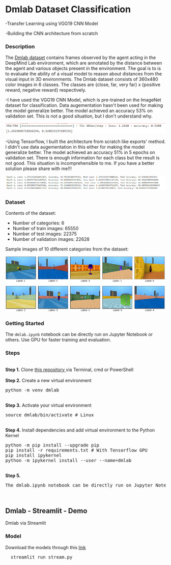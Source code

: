 # Dmlab  Dataset Classification
-Transfer Learning using VGG19 CNN Model 

-Building the CNN architecture from scratch
### Description
The <a href= "https://www.tensorflow.org/datasets/catalog/dmlab">Dmlab dataset</a> contains frames observed by the agent acting in the DeepMind Lab environment, which are annotated by the distance between the agent and various objects present in the environment. The goal is to is to evaluate the ability of a visual model to reason about distances from the visual input in 3D environments. The Dmlab dataset consists of 360x480 color images in 6 classes. The classes are {close, far, very far} x {positive reward, negative reward} respectively.

-I have used the VGG19 CNN Model, which is pre-trained on the ImageNet dataset for classification. Data augementation hasn't been used for making the model generalize better. The model achieved an accuracy 53% on validation set. This is not a good situation, but I don't understand why.

![Images of dmlab](/images/vgg19_evaluate.jpg)

-Using Tensorflow, I built the architecture from scratch like exports' method. I didn't use data augementation in this either for making the model generalize better. The model achieved an accuracy 51% in 5 epochs on validation set. There is enough information for each class but the result is not good. This situation is incomprehensible to me. If you have a better solution please share with me!!!

![Images of dmlab](/images/scratch_5_epochs.jpg)

### Dataset
Contents of the dataset:
- Number of categories: 6
- Number of train images: 65550
- Number of test images: 22375
- Number of validation images: 22628

Sample images of 10 different categories from the dataset:

![Images of dmlab](/images/dmlab_images.jpg)


### Getting Started
The `dmlab.ipynb` notebook can be directly run on Jupyter Notebook or others. Use GPU for faster training and evaluation.

### Steps
<br />
<b>Step 1.</b> Clone <a href= "https://github.com/makhmudjumanazarov/dmlab-tensorflow_keras.git">this repository </a>
via Terminal, cmd or PowerShell
<br/><br/>
<b>Step 2.</b> Create a new virtual environment 
<pre>
python -m venv dmlab
</pre> 
<br/>
<b>Step 3.</b> Activate your virtual environment
<pre>
source dmlab/bin/activate # Linux
</pre>
<br/>
<b>Step 4.</b> Install dependencies and add virtual environment to the Python Kernel
<pre>
python -m pip install --upgrade pip
pip install -r requirements.txt # With Tensorflow GPU
pip install ipykernel
python -m ipykernel install --user --name=dmlab
</pre>
<br/>
<b>Step 5.</b> 
<pre>
The dmlab.ipynb notebook can be directly run on Jupyter Notebook
</pre> 
<br/>


## Dmlab - Streamlit - Demo 

Dmlab via Streamlit 

### Model 
Download the models through this <a href= "https://drive.google.com/file/d/1eujUxgPtbBHQKi9qBqpxKR3UyPelsvTv/view?usp=share_link">link</a>

<pre>
  streamlit run stream.py
</pre> 
